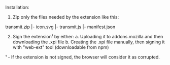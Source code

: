 Installation:

1. Zip only the files needed by the extension like this:

transmit.zip
|- icon.svg
|- transmit.js
|- manifest.json

2. Sign the extension¹ by either:
    a. Uploading it to addons.mozilla and then downloading the .xpi file
    b. Creating the .xpi file manually, then signing it with "web-ext" tool (downloadable from npm)

¹ - If the extension is not signed, the browser will consider it as corrupted.

